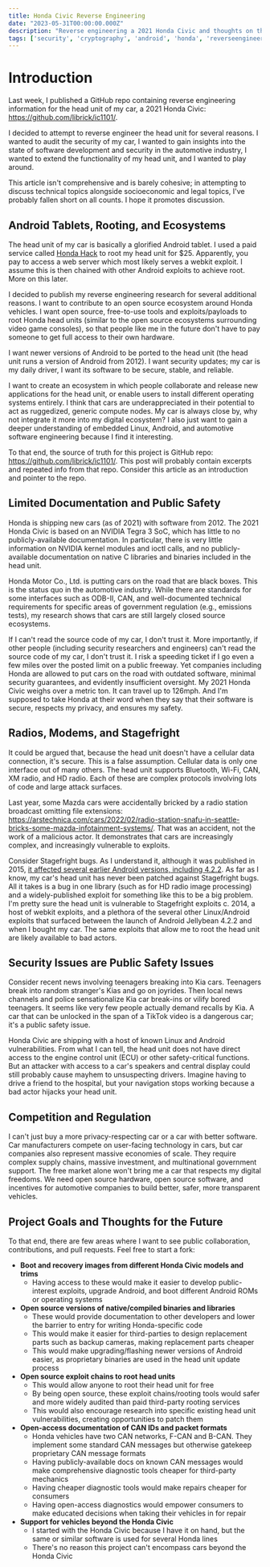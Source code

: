 ```yaml
---
title: Honda Civic Reverse Engineering
date: "2023-05-31T00:00:00.000Z"
description: "Reverse engineering a 2021 Honda Civic and thoughts on the state of automotive security."
tags: ['security', 'cryptography', 'android', 'honda', 'reverseengineering']
---
```


# Introduction
Last week, I published a GitHub repo containing reverse engineering information for the
head unit of my car, a 2021 Honda Civic: https://github.com/librick/ic1101/.

I decided to attempt to reverse engineer the head unit for several reasons.
I wanted to audit the security of my car, I wanted to gain insights into the state of software development and security in the automotive
industry, I wanted to extend the functionality of my head unit, and I wanted to play around.

This article isn't comprehensive and is barely cohesive; in attempting to discuss technical topics alongside socioeconomic and legal topics,
I've probably fallen short on all counts. I hope it promotes discussion.

## Android Tablets, Rooting, and Ecosystems
The head unit of my car is basically a glorified Android tablet.
I used a paid service called [Honda Hack](https://www.autohack.org/) to root my head unit for $25.
Apparently, you pay to access a web server which most likely serves a webkit exploit.
I assume this is then chained with other Android exploits to achieve root. More on this later.

I decided to publish my reverse engineering research for several additional reasons.
I want to contribute to an open source ecosystem around Honda vehicles. I want open source, free-to-use tools and exploits/payloads to root Honda head units (similar to the open source ecosystems surrounding video game consoles), so that people like me in the future don't have to pay someone to get full access to their own hardware.

I want newer versions of Android to be ported to the head unit (the head unit runs a version of Android from 2012). I want security updates; my car is my daily driver, I want its software to be secure, stable, and reliable.

I want to create an ecosystem in which people collaborate and release new applications for the head unit, or enable users to install different operating systems entirely. I think that cars are underappreciated in their potential to act as ruggedized, generic compute nodes. My car is always close by, why not integrate it more into my digital ecosystem? I also just want to gain a deeper understanding of embedded Linux, Android, and automotive software engineering because I find it interesting.

To that end, the source of truth for this project is GitHub repo: https://github.com/librick/ic1101/.
This post will probably contain excerpts and repeated info from that repo. Consider this article as an introduction and pointer to the repo.

## Limited Documentation and Public Safety
Honda is shipping new cars (as of 2021) with software from 2012.
The 2021 Honda Civic is based on an NVIDIA Tegra 3 SoC, which has little to no publicly-available documentation. In particular, there is very little information on NVIDIA kernel modules and ioctl calls, and no publicly-available documentation on native C libraries and binaries included in the head unit.

Honda Motor Co., Ltd. is putting cars on the road that are black boxes. This is the status quo in the automotive industry. While there are standards for some interfaces such as ODB-II, CAN, and well-documented technical requirements for specific areas of government regulation (e.g., emissions tests), my research shows that cars are still largely closed source ecosystems.

If I can't read the source code of my car, I don't trust it. More importantly, if other people (including security researchers and engineers) can't read the source code of my car, I don't trust it. I risk a speeding ticket if I go even a few miles over the posted limit on a public freeway. Yet companies including Honda are allowed to put cars on the road with outdated software, minimal security guarantees, and evidently insufficient oversight. My 2021 Honda Civic weighs over a metric ton. It can travel up to 126mph. And I'm supposed to take Honda at their word when they say that their software is secure, respects my privacy, and ensures my safety.

## Radios, Modems, and Stagefright
It could be argued that, because the head unit doesn't have a cellular data connection, it's secure. This is a false assumption.
Cellular data is only one interface out of many others. The head unit supports Bluetooth, Wi-Fi, CAN, XM radio, and HD radio. Each of these are complex protocols involving lots of code and large attack surfaces.

Last year, some Mazda cars were accidentally bricked by a radio station broadcast omitting file extensions: https://arstechnica.com/cars/2022/02/radio-station-snafu-in-seattle-bricks-some-mazda-infotainment-systems/. That was an accident, not the work of a malicious actor. It demonstrates that cars are increasingly complex, and increasingly vulnerable to exploits.

Consider Stagefright bugs. As I understand it, although it was published in 2015, [it affected several earlier Android versions, including 4.2.2](https://en.wikipedia.org/wiki/Stagefright_(bug)). As far as I know, my car's head unit has never been patched against Stagefright bugs. All it takes is a bug in one library (such as for HD radio image processing) and a widely-published exploit for something like this to be a big problem. I'm pretty sure the head unit is vulnerable to Stagefright exploits c. 2014, a host of webkit exploits, and a plethora of the several other Linux/Android exploits that surfaced between the launch of Android Jellybean 4.2.2 and when I bought my car. The same exploits that allow me to root the head unit are likely available to bad actors.

## Security Issues are Public Safety Issues
Consider recent news involving teenagers breaking into Kia cars. Teenagers break into random stranger's Kias and go on joyrides. Then local news channels and police sensationalize Kia car break-ins or vilify bored teenagers. It seems like very few people actually demand recalls by Kia. A car that can be unlocked in the span of a TikTok video is a dangerous car; it's a public safety issue.

Honda Civic are shipping with a host of known Linux and Android vulnerabilities.
From what I can tell, the head unit does not have direct access to the engine control unit (ECU) or other safety-critical functions.
But an attacker with access to a car's speakers and central display could still probably cause mayhem to unsuspecting drivers.
Imagine having to drive a friend to the hospital, but your navigation stops working because a bad actor hijacks your head unit.

## Competition and Regulation
I can't just buy a more privacy-respecting car or a car with better software. Car manufacturers compete on user-facing technology in cars, but car companies also represent massive economies of scale. They require complex supply chains, massive investment, and multinational government support. The free market alone won't bring me a car that respects my digital freedoms. We need open source hardware, open source software, and incentives for automotive companies to build better, safer, more transparent vehicles.

## Project Goals and Thoughts for the Future
To that end, there are few areas where I want to see public collaboration, contributions, and pull requests. Feel free to start a fork:
- **Boot and recovery images from different Honda Civic models and trims**
    - Having access to these would make it easier to develop public-interest exploits, upgrade Android, and boot different Android ROMs or operating systems
- **Open source versions of native/compiled binaries and libraries**
    - These would provide documentation to other developers and lower the barrier to entry for writing Honda-specific code
    - This would make it easier for third-parties to design replacement parts such as backup cameras, making replacement parts cheaper
    - This would make upgrading/flashing newer versions of Android easier, as proprietary binaries are used in the head unit update process
- **Open source exploit chains to root head units**
    - This would allow anyone to root their head unit for free
    - By being open source, these exploit chains/rooting tools would safer and more widely audited than paid third-party rooting services
    - This would also encourage research into specific existing head unit vulnerabilities, creating opportunities to patch them
- **Open-access documentation of CAN IDs and packet formats**
    - Honda vehicles have two CAN networks, F-CAN and B-CAN. They implement some standard CAN messages but otherwise gatekeep proprietary CAN message formats
    - Having publicly-available docs on known CAN messages would make comprehensive diagnostic tools cheaper for third-party mechanics
    - Having cheaper diagnostic tools would make repairs cheaper for consumers
    - Having open-access diagnostics would empower consumers to make educated decisions when taking their vehicles in for repair
- **Support for vehicles beyond the Honda Civic**
    - I started with the Honda Civic because I have it on hand, but the same or similar software is used for several Honda lines
    - There's no reason this project can't encompass cars beyond the Honda Civic
